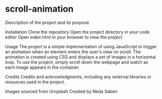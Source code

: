 # scroll-animation
Description of the project and its purpose

Installation
Clone the repository
Open the project directory in your code editor
Open index.html in your browser to view the project

Usage
The project is a simple implementation of using JavaScript to trigger an animation when an element enters the user's view on scroll. The animation is created using CSS and displays a set of images in a horizontal loop.
To use the project, simply scroll down the webpage and watch as each image appears in the container.

Credits
Credits and acknowledgments, including any external libraries or resources used in the project.

Images sourced from Unsplash
Created by Neda Saberi
